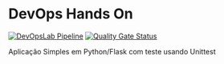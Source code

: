 # DevOps Hands On
[![DevOpsLab Pipeline](https://github.com/rngarcia/devopslab/actions/workflows/pipeline.yml/badge.svg)](https://github.com/AndreTamutis/devopslab/actions)
[![Quality Gate Status](https://sonarcloud.io/api/project_badges/measure?project=rngarcia_devopslab&metric=alert_status)](https://sonarcloud.io/summary/overall?id=AndreTamutis_devopslab)

Aplicação Simples em Python/Flask com teste usando Unittest
